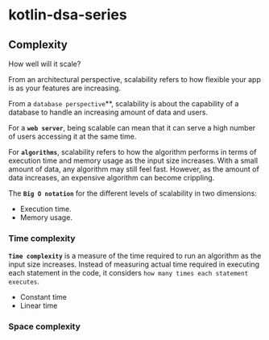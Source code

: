 # kotlin-dsa-series

## Complexity

How well will it scale?

From an architectural perspective, scalability refers to how flexible your app is as your features are increasing. 

From a `database perspective`**, scalability is about the capability of a database to handle an increasing amount of data and users. 

For a **`web server`**, being scalable can mean that it can serve a high number of users accessing it at the same time.

For **`algorithms`**, scalability refers to how the algorithm performs in terms of execution time and memory usage as the input size increases. With a small amount of data, any algorithm may still feel fast. However, as the amount of data increases, an expensive algorithm can become crippling.

The **`Big O notation`** for the different levels of scalability in two dimensions:

- Execution time.
- Memory usage.

### Time complexity

**`Time complexity`** is a measure of the time required to run an algorithm as the input size increases. Instead of measuring actual time required in executing each statement in the code, it considers `how many times each statement executes`.

- Constant time
- Linear time

### Space complexity
